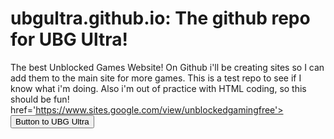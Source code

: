 # ubgultra.github.io: The github repo for UBG Ultra!
The best Unblocked Games Website! On Github i'll be creating sites so I can add them to the main site for more games. This is a test repo to see if I know what i'm doing.
Also i'm out of practice with HTML coding, so this should be fun!
<a> href='https://www.sites.google.com/view/unblockedgamingfree'><button>Button to UBG Ultra</button></a>
